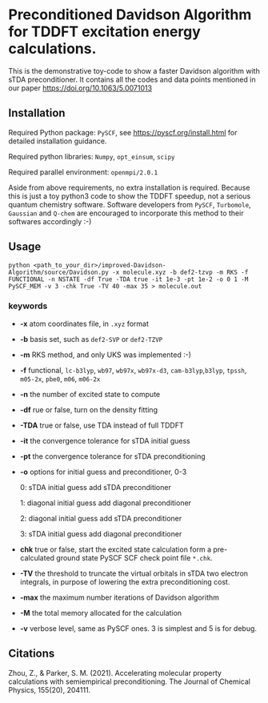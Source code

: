 # Preconditioned Davidson Algorithm for TDDFT excitation energy calculations.
This is the demonstrative toy-code to show a faster Davidson algorithm with sTDA preconditioner. It contains all the codes and data points mentioned in our paper https://doi.org/10.1063/5.0071013

## Installation
Required Python package: `PySCF`, see https://pyscf.org/install.html for detailed installation guidance.

Required python libraries: `Numpy`, `opt_einsum`, `scipy`

Required parallel environment: `openmpi/2.0.1`

Aside from above requirements, no extra installation is required. Because this is just a toy python3 code to show the TDDFT speedup, not a serious quantum chemistry software. Software developers from `PySCF`, `Turbomole`, `Gaussian` and `Q-chem` are encouraged to incorporate this method to their softwares accordingly :-)

## Usage
`python <path_to_your_dir>/improved-Davidson-Algorithm/source/Davidson.py -x molecule.xyz -b def2-tzvp -m RKS -f FUNCTIONAL -n NSTATE -df True -TDA true -it 1e-3 -pt 1e-2 -o 0 1 -M PySCF_MEM -v 3 -chk True -TV 40 -max 35 > molecule.out`

### keywords
- **-x** atom coordinates file, in `.xyz` format    
- **-b** basis set, such as `def2-SVP` or `def2-TZVP`
- **-m** RKS method, and only UKS was implemented :-)
- **-f** functional, `lc-b3lyp`, `wb97`,
    `wb97x`,
    `wb97x-d3`,
    `cam-b3lyp`,`b3lyp`, `tpssh`, `m05-2x`, `pbe0`, `m06`, `m06-2x`
- **-n** the number of excited state to compute
- **-df** rue or false, turn on the density fitting
- **-TDA** true or false, use TDA instead of full TDDFT
- **-it** the convergence tolerance for sTDA initial guess
- **-pt** the convergence tolerance for sTDA preconditioning
- **-o** options for initial guess and preconditioner, 0-3

  0: sTDA initial guess add sTDA preconditioner

  1: diagonal initial guess add diagonal preconditioner

  2: diagonal initial guess add sTDA preconditioner

  3: sTDA initial guess add diagonal preconditioner

- **chk** true or false, start the excited state calculation form a pre-calculated ground state PySCF SCF check point file `*.chk`.
- **-TV** the threshold to truncate the virtual orbitals in sTDA two electron integrals, in purpose of lowering the extra preconditioning cost.
- **-max** the maximum number iterations of Davidson algorithm
- **-M** the total memory allocated for the calculation
- **-v** verbose level, same as PySCF ones. 3 is simplest and 5 is for debug.







## Citations
Zhou, Z., & Parker, S. M. (2021). Accelerating molecular property calculations with semiempirical preconditioning. The Journal of Chemical Physics, 155(20), 204111.
